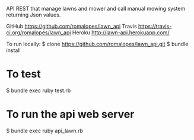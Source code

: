 API REST that manage lawns and mower and call manual mowing system returning Json values.

GitHub
  https://github.com/romalopes/lawn_api
Travis
  https://travis-ci.org/romalopes/lawn_api
Heroku
  http://lawn-api.herokuapp.com/


To run locally:
 $ clone   https://github.com/romalopes/lawn_api.git
 $ bundle install

 # To test
  $ bundle exec ruby test.rb

 # To run the api web server
  $ bundle exec ruby api_lawn.rb
